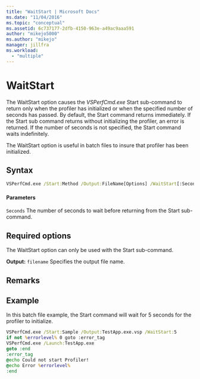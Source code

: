```yaml
---
title: "WaitStart | Microsoft Docs"
ms.date: "11/04/2016"
ms.topic: "conceptual"
ms.assetid: 6c737177-2dfb-4150-963e-a49ac9aaa591
author: "mikejo5000"
ms.author: "mikejo"
manager: jillfra
ms.workload:
  - "multiple"
---
```

# WaitStart
The WaitStart option causes the *VSPerfCmd.exe* Start sub-command to return only when the profiler has initialized or when the specified number of seconds has passed. By default, the Start command returns immediately. If the Start sub command returns without initializing the profiler, an error is returned. If the number of seconds is not specified, the Start command waits indefinitely.

 The WaitStart option is useful in batch files to insure that profiler has been initialized.

## Syntax

```cmd
VSPerfCmd.exe /Start:Method /Output:FileName[Options] /WaitStart[:Seconds]
```

#### Parameters
 `Seconds`
 The number of seconds to wait before returning from the Start sub-command.

## Required options
 The WaitStart option can only be used with the Start sub-command.

 **Output:** `filename`
 Specifies the output file name.

## Remarks

## Example
 In this batch file example, the Start command will wait for 5 seconds for the profiler to initialize.

```cmd
VSPerfCmd.exe /Start:Sample /Output:TestApp.exe.vsp /WaitStart:5
if not %errorlevel% 0 goto :error_tag
VSPerfCmd.exe /Launch:TestApp.exe
goto :end
:error_tag
@echo Could not start Profiler!
@echo Error %errorlevel%
:end
```
